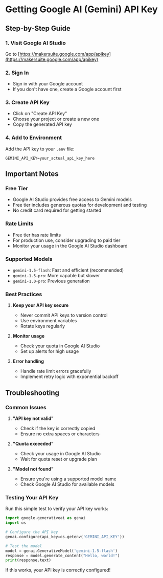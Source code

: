 # Getting Google AI (Gemini) API Key

## Step-by-Step Guide

### 1. Visit Google AI Studio
Go to [https://makersuite.google.com/app/apikey](https://makersuite.google.com/app/apikey)

### 2. Sign In
- Sign in with your Google account
- If you don't have one, create a Google account first

### 3. Create API Key
- Click on "Create API Key"
- Choose your project or create a new one
- Copy the generated API key

### 4. Add to Environment
Add the API key to your `.env` file:
```
GEMINI_API_KEY=your_actual_api_key_here
```

## Important Notes

### Free Tier
- Google AI Studio provides free access to Gemini models
- Free tier includes generous quotas for development and testing
- No credit card required for getting started

### Rate Limits
- Free tier has rate limits
- For production use, consider upgrading to paid tier
- Monitor your usage in the Google AI Studio dashboard

### Supported Models
- `gemini-1.5-flash`: Fast and efficient (recommended)
- `gemini-1.5-pro`: More capable but slower
- `gemini-1.0-pro`: Previous generation

### Best Practices
1. **Keep your API key secure**
   - Never commit API keys to version control
   - Use environment variables
   - Rotate keys regularly

2. **Monitor usage**
   - Check your quota in Google AI Studio
   - Set up alerts for high usage

3. **Error handling**
   - Handle rate limit errors gracefully
   - Implement retry logic with exponential backoff

## Troubleshooting

### Common Issues
1. **"API key not valid"**
   - Check if the key is correctly copied
   - Ensure no extra spaces or characters

2. **"Quota exceeded"**
   - Check your usage in Google AI Studio
   - Wait for quota reset or upgrade plan

3. **"Model not found"**
   - Ensure you're using a supported model name
   - Check Google AI Studio for available models

### Testing Your API Key
Run this simple test to verify your API key works:

```python
import google.generativeai as genai
import os

# Configure the API key
genai.configure(api_key=os.getenv('GEMINI_API_KEY'))

# Test the model
model = genai.GenerativeModel('gemini-1.5-flash')
response = model.generate_content("Hello, world!")
print(response.text)
```

If this works, your API key is correctly configured!
